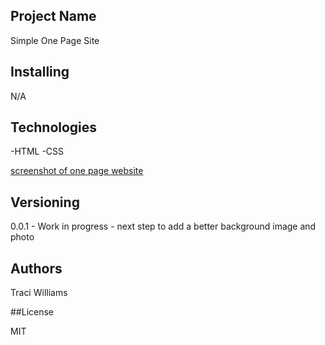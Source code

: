 ## Project Name

Simple One Page Site

## Installing

N/A

## Technologies

-HTML 
-CSS 

[screenshot of one page website]("styles/images/screenshot.png")

## Versioning

0.0.1 - Work in progress - next step to add a better background image and photo

## Authors 

Traci Williams

##License

MIT